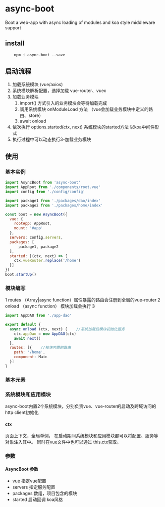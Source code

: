 # async-boot

Boot a web-app with async loading of modules and koa style middleware support

## install 

```
    npm i async-boot --save
```

## 启动流程

1. 加载系统模块 (vue/axios)
2. 系统模块解析配置，选择加载 vue-router、vuex
3. 加载业务模块
   1.  import() 方式引入的业务模块会等待加载完成
   2. 调用系统模块  onModuleLoad 方法  （vue会加载业务模块中定义的路由、store）
   3. await  onload
4. 依次执行 options.started(ctx, next) 系统模块的started方法  以koa中间件形式
5. 执行过程中可以动态执行3-加载业务模块

## 使用


### 基本实例

```javascript
import AsyncBoot from 'async-boot'
import AppRoot from './components/root.vue'  
import config from './config/config'

import package1 from './packages/dao/index'
import package2 from './packages/home/index'

const boot = new AsyncBoot({
  vue: {
    rootApp: AppRoot,
    mount: '#app'
  },
  servers: config.servers,
  packages: [
      package1, package2
  ],
  started: [(ctx, next) => {
    ctx.vueRouter.replace('/home')
  }]
})
boot.startUp()
```

### 模块编写

1 routes （Array|async function）属性暴露的路由会注册到全局的vue-router
2 onload （async function） 模块加载会执行 
3 


```javascript
import AppDAO from './app-dao'

export default {
  async onload (ctx, next) {	//系统加载后模块初始化服务
    ctx.appDao = new AppDAO(ctx)
    await next()
  },
  routes: [{	//模块内置的路由
    path: '/home',
    component: Main
  }]
}
```

### 基本元素

### 系统模块和应用模块

async-boot内置2个系统模块，分别负责vue、vue-router的启动及跨域访问的http client初始化

#### ctx  
页面上下文，全局单例， 在启动期间系统模块和应用模块都可以将配置、服务等对象注入其中。 同时在vue文件中也可以通过 this.ctx获取。

### 参数
#### AsyncBoot 参数
- vue 指定vue配置
- servers 指定服务配置
- packages 数组，项目包含的模块
- started 启动回调 koa风格
